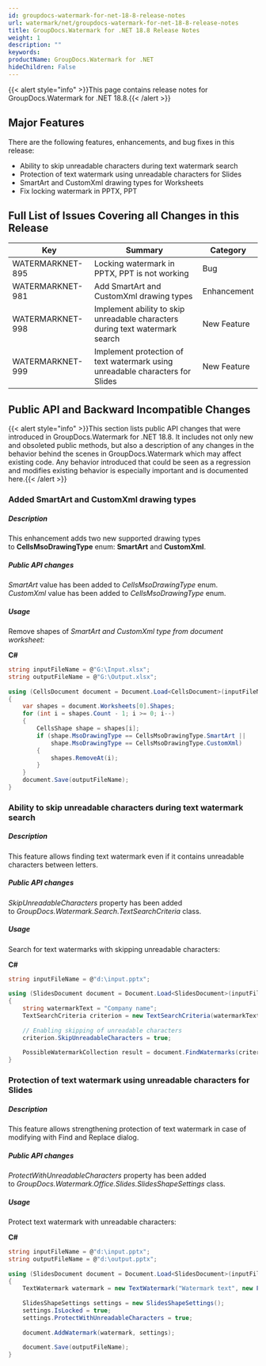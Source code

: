 ```yaml
---
id: groupdocs-watermark-for-net-18-8-release-notes
url: watermark/net/groupdocs-watermark-for-net-18-8-release-notes
title: GroupDocs.Watermark for .NET 18.8 Release Notes
weight: 1
description: ""
keywords: 
productName: GroupDocs.Watermark for .NET
hideChildren: False
---
```

{{< alert style="info" >}}This page contains release notes for GroupDocs.Watermark for .NET 18.8.{{< /alert >}}

## Major Features

There are the following features, enhancements, and bug fixes in this release:

*   Ability to skip unreadable characters during text watermark search
*   Protection of text watermark using unreadable characters for Slides
*   SmartArt and CustomXml drawing types for Worksheets
*   Fix locking watermark in PPTX, PPT

## Full List of Issues Covering all Changes in this Release

| Key | Summary | Category |
| --- | --- | --- |
| WATERMARKNET-895 | Locking watermark in PPTX, PPT is not working | Bug |
| WATERMARKNET-981 | Add SmartArt and CustomXml drawing types | Enhancement |
| WATERMARKNET-998 | Implement ability to skip unreadable characters during text watermark search | New Feature |
| WATERMARKNET-999 | Implement protection of text watermark using unreadable characters for Slides | New Feature |

## Public API and Backward Incompatible Changes

{{< alert style="info" >}}This section lists public API changes that were introduced in GroupDocs.Watermark for .NET 18.8. It includes not only new and obsoleted public methods, but also a description of any changes in the behavior behind the scenes in GroupDocs.Watermark which may affect existing code. Any behavior introduced that could be seen as a regression and modifies existing behavior is especially important and is documented here.{{< /alert >}}

### Added SmartArt and CustomXml drawing types

##### Description

This enhancement adds two new supported drawing types to **CellsMsoDrawingType** enum: **SmartArt** and **CustomXml**.

##### Public API changes

*SmartArt* value has been added to *CellsMsoDrawingType* enum.  
*CustomXml* value has been added to *CellsMsoDrawingType* enum.

##### Usage

Remove shapes of *SmartArt and* *CustomXml type from document worksheet:*

**C#**

```csharp
string inputFileName = @"G:\Input.xlsx";
string outputFileName = @"G:\Output.xlsx";
  
using (CellsDocument document = Document.Load<CellsDocument>(inputFileName))
{
    var shapes = document.Worksheets[0].Shapes;
    for (int i = shapes.Count - 1; i >= 0; i--)
    {
        CellsShape shape = shapes[i];
        if (shape.MsoDrawingType == CellsMsoDrawingType.SmartArt ||
            shape.MsoDrawingType == CellsMsoDrawingType.CustomXml)
        {
            shapes.RemoveAt(i);
        }
    }
    document.Save(outputFileName);
}
```

### Ability to skip unreadable characters during text watermark search

##### Description

This feature allows finding text watermark even if it contains unreadable characters between letters.

##### Public API changes

*SkipUnreadableCharacters* property has been added to *GroupDocs.Watermark.Search.TextSearchCriteria* class.

##### Usage

Search for text watermarks with skipping unreadable characters:

**C#**

```csharp
string inputFileName = @"d:\input.pptx";
 
using (SlidesDocument document = Document.Load<SlidesDocument>(inputFileName))
{
    string watermarkText = "Company name";
    TextSearchCriteria criterion = new TextSearchCriteria(watermarkText);
 
    // Enabling skipping of unreadable characters
    criterion.SkipUnreadableCharacters = true;
 
    PossibleWatermarkCollection result = document.FindWatermarks(criterion);
}
```

### Protection of text watermark using unreadable characters for Slides

##### Description

This feature allows strengthening protection of text watermark in case of modifying with Find and Replace dialog.

##### Public API changes

*ProtectWithUnreadableCharacters* property has been added to *GroupDocs.Watermark.Office.Slides.SlidesShapeSettings* class.

##### Usage

Protect text watermark with unreadable characters:

**C#**

```csharp
string inputFileName = @"d:\input.pptx";
string outputFileName = @"d:\output.pptx";
 
using (SlidesDocument document = Document.Load<SlidesDocument>(inputFileName))
{
    TextWatermark watermark = new TextWatermark("Watermark text", new Font("Arial", 19));
 
    SlidesShapeSettings settings = new SlidesShapeSettings();
    settings.IsLocked = true;
    settings.ProtectWithUnreadableCharacters = true;
 
    document.AddWatermark(watermark, settings);
 
    document.Save(outputFileName);
}
```
